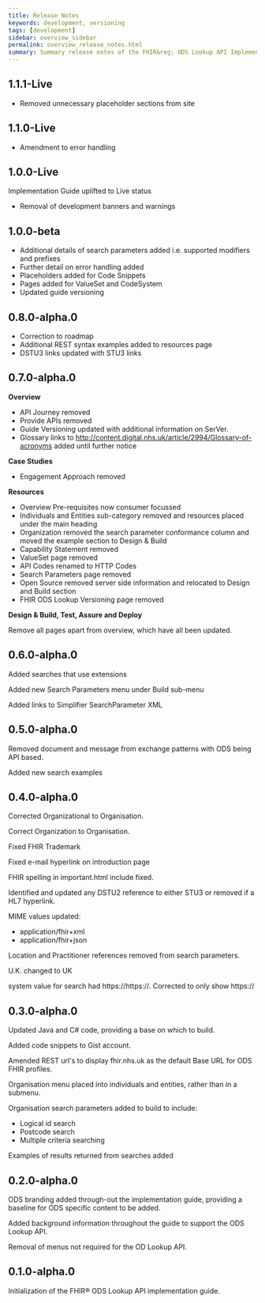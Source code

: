 ```yaml
---
title: Release Notes
keywords: development, versioning
tags: [development]
sidebar: overview_sidebar
permalink: overview_release_notes.html
summary: Summary release notes of the FHIR&reg; ODS Lookup API Implementation Guide
---
```


## 1.1.1-Live ##

- Removed unnecessary placeholder sections from site

## 1.1.0-Live ##

- Amendment to error handling

## 1.0.0-Live ##

Implementation Guide uplifted to Live status
- Removal of development banners and warnings

## 1.0.0-beta ##

- Additional details of search parameters added i.e. supported modifiers and prefixes
- Further detail on error handling added
- Placeholders added for Code Snippets
- Pages added for ValueSet and CodeSystem
- Updated guide versioning 

## 0.8.0-alpha.0 ##

- Correction to roadmap
- Additional REST syntax examples added to resources page
- DSTU3 links updated with STU3 links

## 0.7.0-alpha.0 ##

**Overview**

- API Journey removed 
- Provide APIs removed
- Guide Versioning updated with additional information on SerVer.
- Glossary links to http://content.digital.nhs.uk/article/2994/Glossary-of-acronyms added until further notice

**Case Studies**

- Engagement Approach removed

**Resources**

- Overview Pre-requisites now consumer focussed
- Individuals and Entities sub-category removed and resources placed under the main heading
- Organization removed the search parameter conformance column and moved the example section to Design & Build
- Capability Statement removed
- ValueSet page removed
- API Codes renamed to HTTP Codes
- Search Parameters page removed
- Open Source removed server side information and relocated to Design and Build section
- FHIR ODS Lookup Versioning page removed

**Design & Build, Test, Assure and Deploy**

Remove all pages apart from overview, which have all been updated.

## 0.6.0-alpha.0 ##

Added searches that use extensions

Added new Search Parameters menu under Build sub-menu

Added links to Simplifier SearchParameter XML


## 0.5.0-alpha.0 ##

Removed document and message from exchange patterns with ODS being API based.

Added new search examples


## 0.4.0-alpha.0 ##

Corrected Organizational to Organisation.

Correct Organization to Organisation.

Fixed FHIR Trademark

Fixed e-mail hyperlink on introduction page

FHIR spelling in important.html include fixed.

Identified and updated any DSTU2 reference to either STU3 or removed if a HL7 hyperlink.

MIME values updated:

- application/fhir+xml
- application/fhir+json

Location and Practitioner references removed from search parameters.

U.K. changed to UK

system value for search had https://https://. Corrected to only show https://

## 0.3.0-alpha.0 ##

Updated Java and C# code, providing a base on which to build.

Added code snippets to Gist account.

Amended REST url's to display fhir.nhs.uk as the default Base URL for ODS FHIR profiles.

Organisation menu placed into individuals and entities, rather than in a submenu.

Organisation search parameters added to build to include:

- Logical id search
- Postcode search
- Multiple criteria searching

Examples of results returned from searches added

## 0.2.0-alpha.0 ##

ODS branding added through-out the implementation guide, providing a baseline for ODS specific content to be added.

Added background information throughout the guide to support the ODS Lookup API.

Removal of menus not required for the OD Lookup API.

## 0.1.0-alpha.0 ##

Initialization of the FHIR&reg; ODS Lookup API implementation guide.
